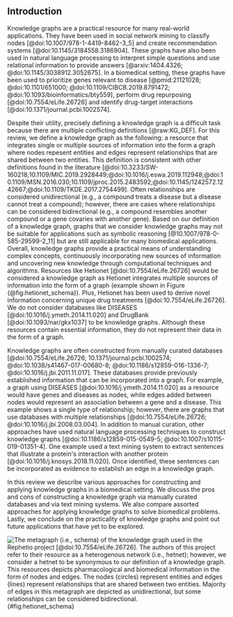 ## Introduction

Knowledge graphs are a practical resource for many real-world applications.
They have been used in social network mining to classify nodes [@doi:10.1007/978-1-4419-8462-3_5] and create recommendation systems [@doi:10.1145/3184558.3186904].
These graphs have also been used in natural language processing to interpret simple questions and use relational information to provide answers [@arxiv:1404.4326; @doi:10.1145/3038912.3052675].
In a biomedical setting, these graphs have been used to prioritize genes relevant to disease [@pmid:21121028; @doi:10.1101/651000; @doi:10.1109/CIBCB.2019.8791472; @doi:10.1093/bioinformatics/bty559], perform drug repurposing [@doi:10.7554/eLife.26726] and identify drug-target interactions [@doi:10.1371/journal.pcbi.1002574].

Despite their utility, precisely defining a knowledge graph is a difficult task because there are multiple conflicting definitions [@raw:KG_DEF].
For this review, we define a knowledge graph as the following: a resource that integrates single or multiple sources of information into the form a graph where nodes repesent entities and edges represent relationships that are shared between two entities.
This definition is consistent with other definitions found in the literature [@doi:10.3233/SW-160218;10.1109/MIC.2019.2928449;@doi:10.1016/j.eswa.2019.112948;@doi:10.1109/MSN.2016.030;10.1109/jproc.2015.2483592;@doi:10.1145/1242572.1242667;@doi:10.1109/TKDE.2017.2754499].
Often relationships are considered unidirectional (e.g., a compound treats a disease but a disease cannot treat a compound); however, there are cases where relationships can be considered bidirectional (e.g., a compound resembles another compound or a gene covaries with another gene).
Based on our definition of a knowledge graph, graphs that we consider knowledge graphs may not be suitable for applications such as symbolic reasoning [@10.1007/978-0-585-29599-2_11] but are still applicable for many biomedical applications.
Overall, knowledge graphs provide a practical means of understanding complex concepts, continuously incorporating new sources of information and uncovering new knowledge through computational techniques and algorithms. 
Resources like Hetionet [@doi:10.7554/eLife.26726] would be considered a knowledge graph as Hetionet integrates multiple sources of information into the form of a graph (example shown in Figure {@fig:hetionet_schema}).
Plus, Hetionet has been used to derive novel information concerning unique drug treatments [@doi:10.7554/eLife.26726].
We do not consider databases like DISEASES [@doi:10.1016/j.ymeth.2014.11.020] and DrugBank [@doi:10.1093/nar/gkx1037] to be knowledge graphs.
Although these resources contain essential information, they do not represent their data in the form of a graph.

Knowledge graphs are often constructed from manually curated databases [@doi:10.7554/eLife.26726; 10.1371/journal.pcbi.1002574; @doi:10.1038/s41467-017-00680-8; @doi:10.1186/s12859-016-1336-7;  @doi:10.1016/j.jbi.2011.11.017].
These databases provide previously established information that can be incorporated into a graph.
For example, a graph using DISEASES [@doi:10.1016/j.ymeth.2014.11.020] as a resource would have genes and diseases as nodes, while edges added between nodes would represent an association between a gene and a disease.
This example shows a single type of relationship; however, there are graphs that use databases with multiple relationships [@doi:10.7554/eLife.26726; @doi:10.1016/j.jbi.2008.03.004].
In addition to manual curation, other approaches have used natural language processing techniques to construct knowledge graphs [@doi:10.1186/s12859-015-0549-5; @doi:10.1007/s10115-019-01351-4].
One example used a text mining system to extract sentences that illustrate a protein's interaction with another protein [@doi:10.1016/j.knosys.2018.11.020].
Once identified, these sentences can be incorporated as evidence to establish an edge in a knowledge graph.

In this review we describe various approaches for constructing and applying knowledge graphs in a biomedical setting.
We discuss the pros and cons of constructing a knowledge graph via manually curated databases and via text mining systems.
We also compare assorted approaches for applying knowledge graphs to solve biomedical problems.
Lastly, we conclude on the practicality of knowledge graphs and point out future applications that have yet to be explored.

![
The metagraph (i.e., schema) of the knowledge graph used in the Rephetio project [@doi:10.7554/eLife.26726].
The authors of this project refer to their resource as a heterogenous network (i.e., hetnet); however, we consider a hetnet to be synonymous to our definition of a knowledge graph.
This resources depicts pharmacological and biomedical information in the form of nodes and edges. 
The nodes (circles) represent entities and edges (lines) represent relationships that are shared between two entities.
Majority of edges in this metagraph are depicted as unidirectional, but some relationships can be considered bidirectional.
](https://raw.githubusercontent.com/hetio/het.io/e1ca4fd591e0aa01a3767bbf5597a910528f6f86/about/metagraph.png){#fig:hetionet_schema}
